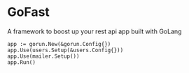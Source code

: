 # GoFast

A framework to boost up your rest api app built with GoLang

```
app := gorun.New(&gorun.Config{})
app.Use(users.Setup(&users.Config{}))
app.Use(mailer.Setup())
app.Run()
```